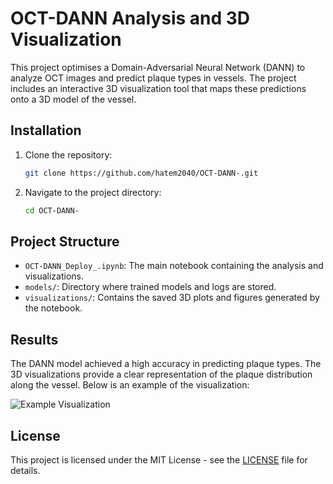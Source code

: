 # OCT-DANN Analysis and 3D Visualization

This project optimises a Domain-Adversarial Neural Network (DANN) to analyze OCT images and predict plaque types in vessels. The project includes an interactive 3D visualization tool that maps these predictions onto a 3D model of the vessel.

## Installation
1. Clone the repository:
    ```bash
    git clone https://github.com/hatem2040/OCT-DANN-.git
    ```
2. Navigate to the project directory:
    ```bash
    cd OCT-DANN-
    ```


## Project Structure
- `OCT-DANN_Deploy_.ipynb`: The main notebook containing the analysis and visualizations.
- `models/`: Directory where trained models and logs are stored.
- `visualizations/`: Contains the saved 3D plots and figures generated by the notebook.

## Results
The DANN model achieved a high accuracy in predicting plaque types. The 3D visualizations provide a clear representation of the plaque distribution along the vessel. Below is an example of the visualization:

![Example Visualization](visualisations/GA_OCT_3D_Plot.png)


## License
This project is licensed under the MIT License - see the [LICENSE](LICENSE) file for details.


